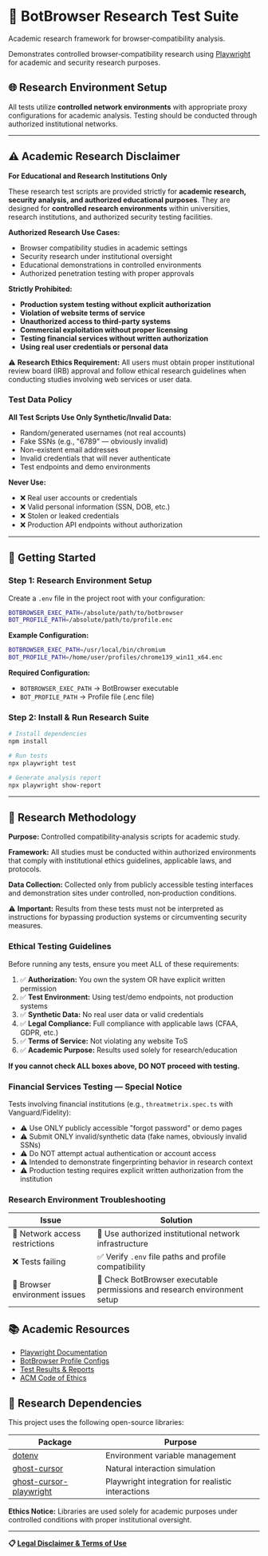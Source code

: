 
# 🔬 BotBrowser Research Test Suite

Academic research framework for browser‑compatibility analysis.

Demonstrates controlled browser‑compatibility research using [Playwright](https://playwright.dev/docs/writing-tests) for academic and security research purposes.

## 🌐 Research Environment Setup

All tests utilize **controlled network environments** with appropriate proxy configurations for academic analysis. Testing should be conducted through authorized institutional networks.

---

## ⚠️ Academic Research Disclaimer

**For Educational and Research Institutions Only**

These research test scripts are provided strictly for **academic research, security analysis, and authorized educational purposes**. They are designed for **controlled research environments** within universities, research institutions, and authorized security testing facilities.

**Authorized Research Use Cases:**
- Browser compatibility studies in academic settings
- Security research under institutional oversight
- Educational demonstrations in controlled environments
- Authorized penetration testing with proper approvals

**Strictly Prohibited:**
- **Production system testing without explicit authorization**
- **Violation of website terms of service**
- **Unauthorized access to third-party systems**
- **Commercial exploitation without proper licensing**
- **Testing financial services without written authorization**
- **Using real user credentials or personal data**

⚠️ **Research Ethics Requirement:** All users must obtain proper institutional review board (IRB) approval and follow ethical research guidelines when conducting studies involving web services or user data.

### Test Data Policy

**All Test Scripts Use Only Synthetic/Invalid Data:**
- Random/generated usernames (not real accounts)
- Fake SSNs (e.g., "6789" — obviously invalid)
- Non-existent email addresses
- Invalid credentials that will never authenticate
- Test endpoints and demo environments

**Never Use:**
- ❌ Real user accounts or credentials
- ❌ Valid personal information (SSN, DOB, etc.)
- ❌ Stolen or leaked credentials
- ❌ Production API endpoints without authorization

---

## 🔧 Getting Started

### Step 1: Research Environment Setup

Create a `.env` file in the project root with your configuration:

```bash
BOTBROWSER_EXEC_PATH=/absolute/path/to/botbrowser
BOT_PROFILE_PATH=/absolute/path/to/profile.enc
```

**Example Configuration:**
```bash
BOTBROWSER_EXEC_PATH=/usr/local/bin/chromium
BOT_PROFILE_PATH=/home/user/profiles/chrome139_win11_x64.enc
```

**Required Configuration:**
- `BOTBROWSER_EXEC_PATH` → BotBrowser executable
- `BOT_PROFILE_PATH` → Profile file (.enc file)

### Step 2: Install & Run Research Suite

```bash
# Install dependencies
npm install

# Run tests
npx playwright test

# Generate analysis report
npx playwright show-report
```

---

## 📝 Research Methodology

**Purpose:** Controlled compatibility‑analysis scripts for academic study.

**Framework:** All studies must be conducted within authorized environments that comply with institutional ethics guidelines, applicable laws, and protocols.

**Data Collection:** Collected only from publicly accessible testing interfaces and demonstration sites under controlled, non‑production conditions.

⚠️ **Important:** Results from these tests must not be interpreted as instructions for bypassing production systems or circumventing security measures.

### Ethical Testing Guidelines

Before running any tests, ensure you meet ALL of these requirements:

1. ✅ **Authorization:** You own the system OR have explicit written permission
2. ✅ **Test Environment:** Using test/demo endpoints, not production systems
3. ✅ **Synthetic Data:** No real user data or valid credentials
4. ✅ **Legal Compliance:** Full compliance with applicable laws (CFAA, GDPR, etc.)
5. ✅ **Terms of Service:** Not violating any website ToS
6. ✅ **Academic Purpose:** Results used solely for research/education

**If you cannot check ALL boxes above, DO NOT proceed with testing.**

### Financial Services Testing — Special Notice

Tests involving financial institutions (e.g., `threatmetrix.spec.ts` with Vanguard/Fidelity):
- ⚠️ Use ONLY publicly accessible "forgot password" or demo pages
- ⚠️ Submit ONLY invalid/synthetic data (fake names, obviously invalid SSNs)
- ⚠️ Do NOT attempt actual authentication or account access
- ⚠️ Intended to demonstrate fingerprinting behavior in research context
- ⚠️ Production testing requires explicit written authorization from the institution

### Research Environment Troubleshooting

| Issue | Solution |
|-------|----------|
| 🛑 Network access restrictions | 🔄 Use authorized institutional network infrastructure |
| ❌ Tests failing | ✅ Verify `.env` file paths and profile compatibility |
| 🐛 Browser environment issues | 🔧 Check BotBrowser executable permissions and research environment setup |

## 📚 Academic Resources

- [Playwright Documentation](https://playwright.dev/docs/writing-tests)
- [BotBrowser Profile Configs](https://github.com/botswin/BotBrowser/blob/main/profiles/PROFILE_CONFIGS.md)
- [Test Results & Reports](./test-results/)
- [ACM Code of Ethics](https://www.acm.org/code-of-ethics)

## 🙏 Research Dependencies

This project uses the following open-source libraries:

| Package | Purpose |
|---------|---------|
| [dotenv](https://www.npmjs.com/package/dotenv) | Environment variable management |
| [ghost-cursor](https://www.npmjs.com/package/ghost-cursor) | Natural interaction simulation |
| [ghost-cursor-playwright](https://www.npmjs.com/package/ghost-cursor-playwright) | Playwright integration for realistic interactions |

**Ethics Notice:** Libraries are used solely for academic purposes under controlled conditions with proper institutional oversight.

---

**📋 [Legal Disclaimer & Terms of Use](https://github.com/botswin/BotBrowser/blob/main/DISCLAIMER.md)**
